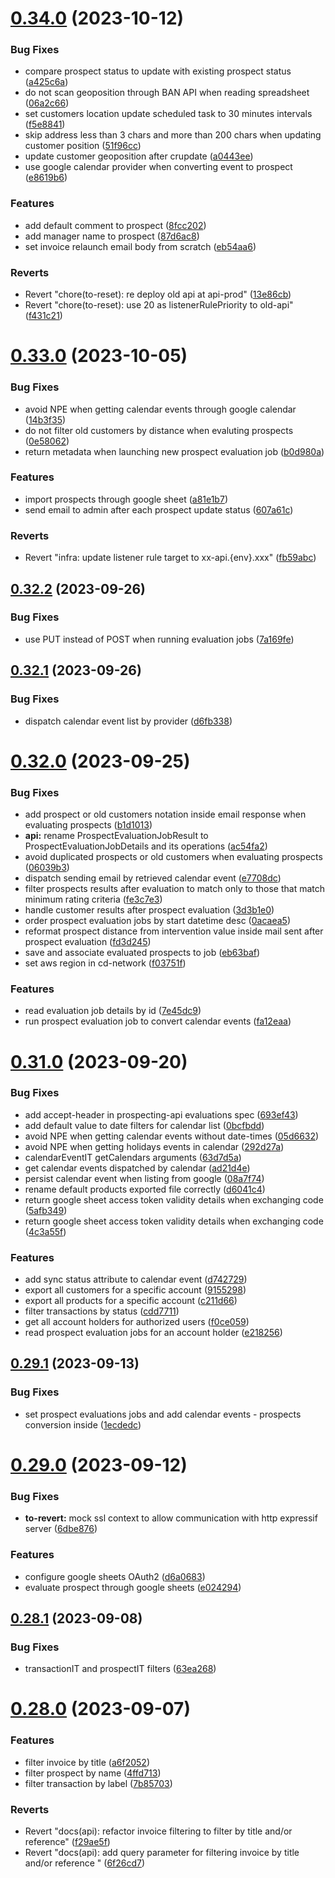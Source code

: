 # [0.34.0](https://github.com/b-partners/bpartners-api/compare/v0.33.0...v0.34.0) (2023-10-12)


### Bug Fixes

* compare prospect status to update with existing prospect status ([a425c6a](https://github.com/b-partners/bpartners-api/commit/a425c6a646ed29a07c9b17e07eb4b14945115c6c))
* do not scan geoposition through BAN API when reading spreadsheet ([06a2c66](https://github.com/b-partners/bpartners-api/commit/06a2c66ee36e8c6e7fce4deff2aeb9e1ccf0250c))
* set customers location update scheduled task to 30 minutes intervals ([f5e8841](https://github.com/b-partners/bpartners-api/commit/f5e8841ddaacb7e4d3eda03b14cc536982158bc8))
* skip address less than 3 chars and more than 200 chars when updating customer position ([51f96cc](https://github.com/b-partners/bpartners-api/commit/51f96ccadca23b8729e784f2d8ee5b566ebdf31f))
* update customer geoposition after crupdate ([a0443ee](https://github.com/b-partners/bpartners-api/commit/a0443ee948d71d30b9196314483af52760dfe7c7))
* use google calendar provider when converting event to prospect ([e8619b6](https://github.com/b-partners/bpartners-api/commit/e8619b65184535ed081e8723b7cef82db94f108b))


### Features

* add default comment to prospect ([8fcc202](https://github.com/b-partners/bpartners-api/commit/8fcc2028bcaea381fedeb45cc7248bc57bcb7df2))
* add manager name to prospect ([87d6ac8](https://github.com/b-partners/bpartners-api/commit/87d6ac8f6194fff284dfb8d9c1fe6c4ab31c9f15))
* set invoice relaunch email body from scratch ([eb54aa6](https://github.com/b-partners/bpartners-api/commit/eb54aa69d78b1026e215789e9d95f737938a2d62))


### Reverts

* Revert "chore(to-reset): re deploy old api at api-prod" ([13e86cb](https://github.com/b-partners/bpartners-api/commit/13e86cb989a60f07826f0e8e8744cf605a97698f))
* Revert "chore(to-reset): use 20 as listenerRulePriority to old-api" ([f431c21](https://github.com/b-partners/bpartners-api/commit/f431c21fd4b2daabe3da4e3f4443543666680937))



# [0.33.0](https://github.com/b-partners/bpartners-api/compare/v0.32.2...v0.33.0) (2023-10-05)


### Bug Fixes

* avoid NPE when getting calendar events through google calendar ([14b3f35](https://github.com/b-partners/bpartners-api/commit/14b3f35f210f6e9f85562626a1310314a4151d4e))
* do not filter old customers by distance when evaluting prospects ([0e58062](https://github.com/b-partners/bpartners-api/commit/0e5806245215381077981b4c61d7ca695d799b23))
* return metadata when launching new prospect evaluation job ([b0d980a](https://github.com/b-partners/bpartners-api/commit/b0d980a87984048be10510a62fe39b70863c2762))


### Features

* import prospects through google sheet ([a81e1b7](https://github.com/b-partners/bpartners-api/commit/a81e1b70c6f44dff906915c20451e8b375fd42e1))
* send email to admin after each prospect update status ([607a61c](https://github.com/b-partners/bpartners-api/commit/607a61cf132fa5d73aeef0e9b44c2b947e654f13))


### Reverts

* Revert "infra: update listener rule target to xx-api.{env}.xxx"  ([fb59abc](https://github.com/b-partners/bpartners-api/commit/fb59abcd67dac31daf815e7648654ddd365722ac))



## [0.32.2](https://github.com/b-partners/bpartners-api/compare/v0.32.1...v0.32.2) (2023-09-26)


### Bug Fixes

* use PUT instead of POST when running evaluation jobs ([7a169fe](https://github.com/b-partners/bpartners-api/commit/7a169fec69b5b8a3c79887052b022e19b7b57555))



## [0.32.1](https://github.com/b-partners/bpartners-api/compare/v0.32.0...v0.32.1) (2023-09-26)


### Bug Fixes

* dispatch calendar event list by provider ([d6fb338](https://github.com/b-partners/bpartners-api/commit/d6fb33879e0d74f956326f546145f469f9a0f21e))



# [0.32.0](https://github.com/b-partners/bpartners-api/compare/v0.31.0...v0.32.0) (2023-09-25)


### Bug Fixes

* add prospect or old customers notation inside email response when evaluating prospects ([b1d1013](https://github.com/b-partners/bpartners-api/commit/b1d101382d75e2dcd86b200f95e4cfc7efcc0c9e))
* **api:** rename ProspectEvaluationJobResult to ProspectEvaluationJobDetails and its operations ([ac54fa2](https://github.com/b-partners/bpartners-api/commit/ac54fa2a9b779e46d689f78b44366b34615e67d6))
* avoid duplicated prospects or old customers when evaluating prospects ([06039b3](https://github.com/b-partners/bpartners-api/commit/06039b306f5005473506d4b61849221ce10df97d))
* dispatch sending email by retrieved calendar event ([e7708dc](https://github.com/b-partners/bpartners-api/commit/e7708dc0496b2580ca000325aecf0a0562f8d9b6))
* filter prospects results after evaluation to match only to those that match minimum rating criteria ([fe3c7e3](https://github.com/b-partners/bpartners-api/commit/fe3c7e374001da482be6eac8686bfb7cd2ed28df))
* handle customer results after prospect evaluation ([3d3b1e0](https://github.com/b-partners/bpartners-api/commit/3d3b1e05ac023a0901bc5645d5ba3b80f99ef846))
* order prospect evaluation jobs by start datetime desc ([0acaea5](https://github.com/b-partners/bpartners-api/commit/0acaea5823146e083b7dca7d5b0848c0e4ec9af2))
* reformat prospect distance from intervention value inside mail sent after prospect evaluation ([fd3d245](https://github.com/b-partners/bpartners-api/commit/fd3d245300f8b345db3a966f378b0efac923d764))
* save and associate evaluated prospects to job ([eb63baf](https://github.com/b-partners/bpartners-api/commit/eb63bafd0db7918df61847940c9075c531aa1c96))
* set aws region in cd-network ([f03751f](https://github.com/b-partners/bpartners-api/commit/f03751f540c0ff105492ae91513ca3400a1c4cc8))


### Features

* read evaluation job details by id ([7e45dc9](https://github.com/b-partners/bpartners-api/commit/7e45dc9251e76cb49af28c1c665854eeb21142ac))
* run prospect evaluation job to convert calendar events ([fa12eaa](https://github.com/b-partners/bpartners-api/commit/fa12eaa2c3b1b5646f9a9c3b177a29d5be99eaf2))



# [0.31.0](https://github.com/b-partners/bpartners-api/compare/v0.29.1...v0.31.0) (2023-09-20)


### Bug Fixes

* add accept-header in prospecting-api evaluations spec ([693ef43](https://github.com/b-partners/bpartners-api/commit/693ef439d0573d37e5d79303fd5f0aedf3508ad4))
* add default value to date filters for calendar list ([0bcfbdd](https://github.com/b-partners/bpartners-api/commit/0bcfbdd3bff4fc515a48268062e505ab69466088))
* avoid NPE when getting calendar events without date-times ([05d6632](https://github.com/b-partners/bpartners-api/commit/05d66324c2acf4ab74e8d59be11c7dafacb339c2))
* avoid NPE when getting holidays events in calendar ([292d27a](https://github.com/b-partners/bpartners-api/commit/292d27a8ddd6b20ada0fa53596c6b1a28765e892))
* calendarEventIT getCalendars arguments ([63d7d5a](https://github.com/b-partners/bpartners-api/commit/63d7d5a0b7b99c7683b58f971bb8651438c1e544))
* get calendar events dispatched by calendar ([ad21d4e](https://github.com/b-partners/bpartners-api/commit/ad21d4e36bed434daa32cf6626b044a1a15368f0))
* persist calendar event when listing from google ([08a7f74](https://github.com/b-partners/bpartners-api/commit/08a7f74c2f686035150df7a0cc4cb6ccc80c2c6d))
* rename default products exported file correctly ([d6041c4](https://github.com/b-partners/bpartners-api/commit/d6041c4b5409ffb4fb150c7e63505da2b313155d))
* return google sheet access token validity details when exchanging code ([5afb349](https://github.com/b-partners/bpartners-api/commit/5afb349d76f6c3e8c2fdecbed093a98ca26a2636))
* return google sheet access token validity details when exchanging code ([4c3a55f](https://github.com/b-partners/bpartners-api/commit/4c3a55f36d2fe0b0dadcfc01f4c646f2bc461b9d))


### Features

* add sync status attribute to calendar event ([d742729](https://github.com/b-partners/bpartners-api/commit/d7427294b6a4eb346d80b15a5e86d34c9280b6c8))
* export all customers for a specific account ([9155298](https://github.com/b-partners/bpartners-api/commit/915529815675c07d98931d77412cdef72063729f))
* export all products for a specific account ([c211d66](https://github.com/b-partners/bpartners-api/commit/c211d668e6ee09f93e0f83f1cf12d43f090b6303))
* filter transactions by status ([cdd7711](https://github.com/b-partners/bpartners-api/commit/cdd7711a33d1181e900fc642dc1bf4f6451accea))
* get all account holders for authorized users ([f0ce059](https://github.com/b-partners/bpartners-api/commit/f0ce059d4a3905987bcec05429533f76d93aebb2))
* read prospect evaluation jobs for an account holder ([e218256](https://github.com/b-partners/bpartners-api/commit/e218256d326f9bc817adc834b333540178d6b471))



## [0.29.1](https://github.com/b-partners/bpartners-api/compare/v0.29.0...v0.29.1) (2023-09-13)


### Bug Fixes

* set prospect evaluations jobs and add calendar events - prospects conversion inside ([1ecdedc](https://github.com/b-partners/bpartners-api/commit/1ecdedca0c0306679e61ddafcd01894a10105b64))



# [0.29.0](https://github.com/b-partners/bpartners-api/compare/v0.28.1...v0.29.0) (2023-09-12)


### Bug Fixes

* **to-revert:** mock ssl context to allow communication with http expressif server ([6dbe876](https://github.com/b-partners/bpartners-api/commit/6dbe876b97df8afed76f11e21fbe71a3d2ab6bf5))


### Features

* configure google sheets OAuth2 ([d6a0683](https://github.com/b-partners/bpartners-api/commit/d6a0683aa2da4b1e3bf4229bf6bada7c095c96e6))
* evaluate prospect through google sheets ([e024294](https://github.com/b-partners/bpartners-api/commit/e0242942ac27ea6cac78963b01e5c9c65a612438))



## [0.28.1](https://github.com/b-partners/bpartners-api/compare/v0.28.0...v0.28.1) (2023-09-08)


### Bug Fixes

* transactionIT and prospectIT filters ([63ea268](https://github.com/b-partners/bpartners-api/commit/63ea2687c1879e999aca4eaff31c2b8108d901df))



# [0.28.0](https://github.com/b-partners/bpartners-api/compare/v0.27.0...v0.28.0) (2023-09-07)


### Features

* filter invoice by title ([a6f2052](https://github.com/b-partners/bpartners-api/commit/a6f20520d02fccb43ff1aca6c1afbe9ed9c0524f))
* filter prospect by name ([4ffd713](https://github.com/b-partners/bpartners-api/commit/4ffd71398a3f03712be6379944be2f666d1d214e))
* filter transaction by label ([7b85703](https://github.com/b-partners/bpartners-api/commit/7b85703245895236d7948dcd68355733b0373314))


### Reverts

* Revert "docs(api): refactor invoice filtering to filter by title and/or reference" ([f29ae5f](https://github.com/b-partners/bpartners-api/commit/f29ae5fda8d4deda3b6fa0110b839c529696d48b))
* Revert "docs(api): add query parameter for filtering invoice by title and/or reference " ([6f26cd7](https://github.com/b-partners/bpartners-api/commit/6f26cd7fdaab6fd0f597350632c891c5fa554a94))



